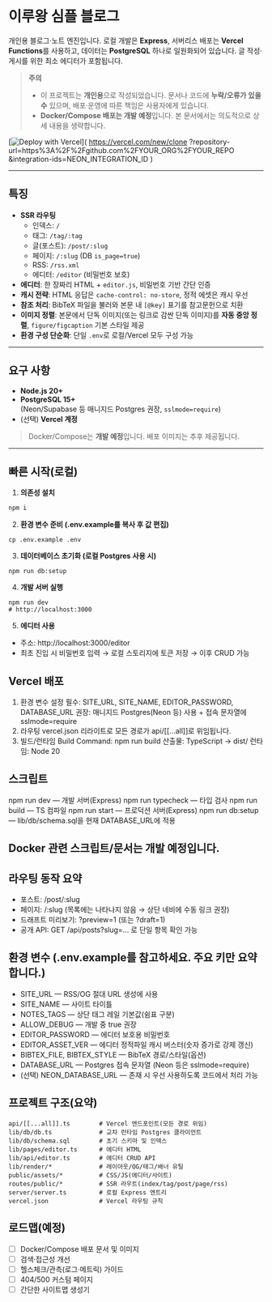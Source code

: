 # 이루왕 심플 블로그

개인용 블로그·노트 엔진입니다. 로컬 개발은 **Express**, 서버리스 배포는 **Vercel Functions**를 사용하고, 데이터는 **PostgreSQL** 하나로 일원화되어 있습니다. 글 작성·게시를 위한 최소 에디터가 포함됩니다.

> **주의**
>
> - 이 프로젝트는 **개인용**으로 작성되었습니다. 문서나 코드에 **누락/오류가 있을 수** 있으며, 배포·운영에 따른 책임은 사용자에게 있습니다.
> - **Docker/Compose 배포는 개발 예정**입니다. 본 문서에서는 의도적으로 상세 내용을 생략합니다.

[![Deploy with Vercel](https://vercel.com/button)](
  https://vercel.com/new/clone
    ?repository-url=https%3A%2F%2Fgithub.com%2FYOUR_ORG%2FYOUR_REPO
    &integration-ids=NEON_INTEGRATION_ID
)


---

## 특징

- **SSR 라우팅**
  - 인덱스: `/`
  - 태그: `/tag/:tag`
  - 글(포스트): `/post/:slug`
  - 페이지: `/:slug` (DB `is_page=true`)
  - RSS: `/rss.xml`
  - 에디터: `/editor` (비밀번호 보호)
- **에디터**: 한 장짜리 HTML + `editor.js`, 비밀번호 기반 간단 인증
- **캐시 전략**: HTML 응답은 `cache-control: no-store`, 정적 에셋은 캐시 우선
- **참조 처리**: BibTeX 파일을 불러와 본문 내 `[@key]` 표기를 참고문헌으로 치환
- **이미지 정렬**: 본문에서 단독 이미지(또는 링크로 감싼 단독 이미지)를 **자동 중앙 정렬**, `figure/figcaption` 기본 스타일 제공
- **환경 구성 단순화**: 단일 `.env`로 로컬/Vercel 모두 구성 가능

---

## 요구 사항

- **Node.js 20+**
- **PostgreSQL 15+**  
  (Neon/Supabase 등 매니지드 Postgres 권장, `sslmode=require`)
- (선택) **Vercel 계정**

> Docker/Compose는 **개발 예정**입니다. 배포 이미지는 추후 제공됩니다.

---

## 빠른 시작(로컬)

1) **의존성 설치**
```bash
npm i
```

2) **환경 변수 준비 (.env.example를 복사 후 값 편집)**
```
cp .env.example .env
```

3) **데이터베이스 초기화 (로컬 Postgres 사용 시)**
```
npm run db:setup
```

4) **개발 서버 실행**
```
npm run dev
# http://localhost:3000
```

5) **에디터 사용**
- 주소: http://localhost:3000/editor
- 최초 진입 시 비밀번호 입력 → 로컬 스토리지에 토큰 저장 → 이후 CRUD 가능

## Vercel 배포
1. 환경 변수 설정
  필수: SITE_URL, SITE_NAME, EDITOR_PASSWORD, DATABASE_URL
  권장: 매니지드 Postgres(Neon 등) 사용 + 접속 문자열에 sslmode=require
2. 라우팅
  vercel.json 리라이트로 모든 경로가 api/[[...all]]로 위임됩니다.
3. 빌드/런타임
  Build Command: npm run build
  산출물: TypeScript → dist/
  런타임: Node 20

## 스크립트
npm run dev — 개발 서버(Express)
npm run typecheck — 타입 검사
npm run build — TS 컴파일
npm run start — 프로덕션 서버(Express)
npm run db:setup — lib/db/schema.sql을 현재 DATABASE_URL에 적용

## Docker 관련 스크립트/문서는 개발 예정입니다.

## 라우팅 동작 요약
- 포스트: /post/:slug
- 페이지: /:slug (목록에는 나타나지 않음 → 상단 네비에 수동 링크 권장)
- 드래프트 미리보기: ?preview=1 (또는 ?draft=1)
- 공개 API: GET /api/posts?slug=... 로 단일 항목 확인 가능

## 환경 변수 (.env.example를 참고하세요. 주요 키만 요약합니다.)
- SITE_URL — RSS/OG 절대 URL 생성에 사용
- SITE_NAME — 사이트 타이틀
- NOTES_TAGS — 상단 태그 레일 기본값(쉼표 구분)
- ALLOW_DEBUG — 개발 중 true 권장
- EDITOR_PASSWORD — 에디터 보호용 비밀번호
- EDITOR_ASSET_VER — 에디터 정적파일 캐시 버스터(숫자 증가로 강제 갱신)
- BIBTEX_FILE, BIBTEX_STYLE — BibTeX 경로/스타일(옵션)
- DATABASE_URL — Postgres 접속 문자열 (Neon 등은 sslmode=require)
- (선택) NEON_DATABASE_URL — 존재 시 우선 사용하도록 코드에서 처리 가능

## 프로젝트 구조(요약)
```
api/[[...all]].ts        # Vercel 엔드포인트(모든 경로 위임)
lib/db/db.ts             # 교차 런타임 Postgres 클라이언트
lib/db/schema.sql        # 초기 스키마 및 인덱스
lib/pages/editor.ts      # 에디터 HTML
lib/api/editor.ts        # 에디터 CRUD API
lib/render/*             # 레이아웃/OG/태그/배너 유틸
public/assets/*          # CSS/JS(에디터/사이트)
routes/public/*          # SSR 라우트(index/tag/post/page/rss)
server/server.ts         # 로컬 Express 엔트리
vercel.json              # Vercel 라우팅 규칙

```

## 로드맵(예정)
- [ ] Docker/Compose 배포 문서 및 이미지
- [ ] 검색·접근성 개선
- [ ] 헬스체크/관측(로그·메트릭) 가이드
- [ ] 404/500 커스텀 페이지
- [ ] 간단한 사이트맵 생성기